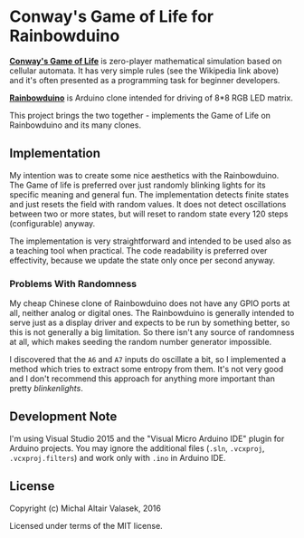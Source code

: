 # Conway's Game of Life for Rainbowduino

**[Conway's Game of Life](https://en.wikipedia.org/wiki/Conway%27s_Game_of_Life)** is zero-player mathematical simulation based on cellular automata. It has very simple rules (see the Wikipedia link above) and it's often presented as a programming task for beginner developers.

**[Rainbowduino](http://www.seeedstudio.com/wiki/Rainbowduino_v3.0)** is Arduino clone intended for driving of 8*8 RGB LED matrix.

This project brings the two together - implements the Game of Life on Rainbowduino and its many clones.

## Implementation

My intention was to create some nice aesthetics with the Rainbowduino. The Game of life is preferred over just randomly blinking lights for its specific meaning and general fun. The implementation detects finite states and just resets the field with random values. It does not detect oscillations between two or more states, but will reset to random state every 120 steps (configurable) anyway.

The implementation is very straightforward and intended to be used also as a teaching tool when practical. The code readability is preferred over effectivity, because we update the state only once per second anyway.

### Problems With Randomness

My cheap Chinese clone of Rainbowduino does not have any GPIO ports at all, neither analog or digital ones. The Rainbowduino is generally intended to serve just as a display driver and expects to be run by something better, so this is not generally a big limitation. So there isn't any source of randomness at all, which makes seeding the random number generator impossible. 

I discovered that the `A6` and `A7` inputs do oscillate a bit, so I implemented a method which tries to extract some entropy from them. It's not very good and I don't recommend this approach for anything more important than pretty *blinkenlights*.


## Development Note

I'm using Visual Studio 2015 and the "Visual Micro Arduino IDE" plugin for Arduino projects. You may ignore the additional files (`.sln`, `.vcxproj`, `.vcxproj.filters`) and work only with `.ino` in Arduino IDE.

## License

Copyright (c) Michal Altair Valasek, 2016

Licensed under terms of the MIT license.